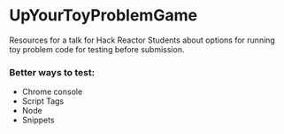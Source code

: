 # UpYourToyProblemGame
Resources for a talk for Hack Reactor Students about options for running toy problem code for testing before submission.

### Better ways to test:
- Chrome console
- Script Tags
- Node
- Snippets
